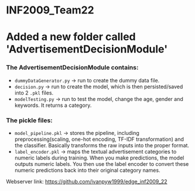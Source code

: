 # INF2009_Team22

<h1>
Added a new folder called 'AdvertisementDecisionModule'
</h1>

<h3>The AdvertisementDecisionModule contains:</h3>

- `dummyDataGenerator.py` -> run to create the dummy data file.
- `decision.py` -> run to create the model, which is then persisted/saved into 2 `.pkl` files.
- `modelTesting.py` -> run to test the model, change the age, gender and keywords. It returns a category.

<h3>The pickle files:</h3>

- `model_pipeline.pkl` -> stores the pipeline, including preprocessing(scaling, one-hot encoding, TF-IDF transformation) and the classifier. Basically transforms the raw inputs into the proper format.
- `label_encoder.pkl` -> maps the textual advertisement categories to numeric labels during training. When you make predictions, the model outputs numeric labels. You then use the label encoder to convert these numeric predictions back into their original category names.

Webserver link: https://github.com/ivanpyw1999/edge_inf2009_22
